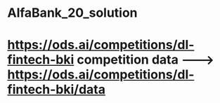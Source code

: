 # AlfaBank_20_solution
https://ods.ai/competitions/dl-fintech-bki
competition data --->  https://ods.ai/competitions/dl-fintech-bki/data
======================================================================